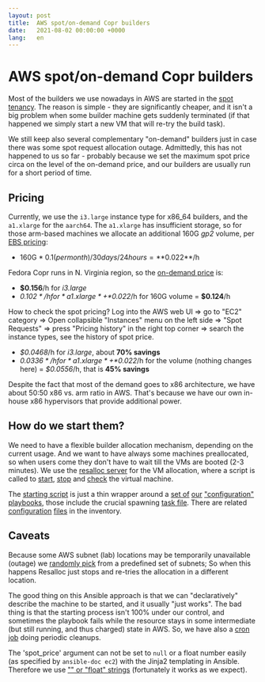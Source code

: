 ```yaml
---
layout: post
title:  AWS spot/on-demand Copr builders
date:   2021-08-02 00:00:00 +0000
lang:   en
---
```


AWS spot/on-demand Copr builders
================================

Most of the builders we use nowadays in AWS are started in the [spot
tenancy][spot].  The reason is simple - they are significantly cheaper, and it isn't a
big problem when some builder machine gets suddenly terminated (if that happened
we simply start a new VM that will re-try the build task).

We still keep also several complementary "on-demand" builders just in case there
was some spot request allocation outage.  Admittedly, this has not happened to us
so far - probably because we set the maximum spot price circa on the level of
the on-demand price, and our builders are usually run for a short period of time.


Pricing
-------

Currently, we use the `i3.large` instance type for x86\_64 builders, and
the `a1.xlarge` for the `aarch64`.  The `a1.xlarge` has insufficient storage, so
for those arm-based machines we allocate an additional 160G *gp2* volume, per [EBS
pricing][ebs-pricing]:

- 160G * $0.1 (per month) / 30 days / 24 hours = **$0.022**/h

Fedora Copr runs in N. Virginia region, so the [on-demand price][cost] is:

- **$0.156**/h for *i3.large*
- *$0.102*/h for *a1.xlarge* + *$0.022*/h for 160G volume = **$0.124**/h

How to check the spot pricing?  Log into the AWS web UI => go to "EC2" category
=> Open collapsible "Instances" menu on the left side => "Spot Requests" =>
press "Pricing history" in the right top corner => search the instance types,
see the history of spot price.

- *$0.0468*/h for *i3.large*, about **70% savings**
- *$0.0336*/h for *a1.xlarge* + *$0.022*/h for the volume (nothing changes
  here) = *$0.0556*/h, that is **45% savings**

Despite the fact that most of the demand goes to x86 architecture, we have about
50:50 x86 vs. arm ratio in AWS.  That's because we have our own in-house
x86 hypervisors that provide additional power.


How do we start them?
---------------------

We need to have a flexible builder allocation mechanism, depending on the
current usage.  And we want to have always some machines preallocated, so when
users come they don't have to wait till the VMs are booted (2-3 minutes).  We
use the [resalloc server][resalloc] for the VM allocation, where a script is
called to [start][start-script], [stop][stop-script] and [check][check-script]
the virtual machine.

The [starting script][start-script] is just a thin wrapper around a [set
of][playbook-1] [our][playbook-2] ["configuration"][playbook-3]
[playbooks][playbook-4], those include the crucial spawning [task
file][task-file].  There are related [configuration][config] [files][config-2]
in the inventory.


Caveats
-------

Because some AWS subnet (lab) locations may be temporarily unavailable (outage)
we [randomly pick][choosing-subnet] from a predefined set of subnets;  So when
this happens Resalloc just stops and re-tries the allocation in a different
location.

The good thing on this Ansible approach is that we can "declaratively" describe
the machine to be started, and it usually "just works".  The bad thing is that
the starting process isn't 100% under our control, and sometimes the playbook
fails while the resource stays in some intermediate (but still running, and thus
charged) state in AWS.  So, we have also a [cron job][cron] doing periodic
cleanups.

The 'spot\_price' argument can not be set to `null` or a float number easily (as
specified by `ansible-doc ec2`) with the Jinja2 templating in Ansible.
Therefore we use ["" or "float" strings][strings] (fortunately it works as we
expect).

[ebs-pricing]: https://aws.amazon.com/ebs/pricing/
[cost]: https://instances.vantage.sh/
[resalloc]: https://github.com/praiskup/resalloc/blob/main/config/pools.yaml
[start-script]: https://pagure.io/fedora-infra/ansible/blob/25dd4678194c08228ed96c977b402892c402343b//f/roles/copr/backend/templates/resalloc/vm-aws-new
[stop-script]: https://pagure.io/fedora-infra/ansible/blob/25dd4678194c08228ed96c977b402892c402343b//f/roles/copr/backend/templates/resalloc/vm-aws-delete
[check-script]: https://pagure.io/fedora-infra/ansible/blob/25dd4678194c08228ed96c977b402892c402343b//f/roles/copr/backend/templates/resalloc/vm-check
[playbook-1]: https://pagure.io/fedora-infra/ansible/blob/25dd4678194c08228ed96c977b402892c402343b//f/roles/copr/backend/files/provision/builderpb-aws-x86_64.yml
[playbook-2]: https://pagure.io/fedora-infra/ansible/blob/25dd4678194c08228ed96c977b402892c402343b//f/roles/copr/backend/files/provision/builderpb-aws-aarch64.yml
[playbook-3]: https://pagure.io/fedora-infra/ansible/blob/25dd4678194c08228ed96c977b402892c402343b//f/roles/copr/backend/files/provision/builderpb-aws-spot-x86_64.yml
[playbook-4]: https://pagure.io/fedora-infra/ansible/blob/25dd4678194c08228ed96c977b402892c402343b//f/roles/copr/backend/files/provision/builderpb-aws-spot-aarch64.yml
[task-file]: https://pagure.io/fedora-infra/ansible/blob/25dd4678194c08228ed96c977b402892c402343b//f/roles/copr/backend/files/provision/spinup_aws_task.yml
[config]: https://pagure.io/fedora-infra/ansible/blob/25dd4678194c08228ed96c977b402892c402343b/f/inventory/group_vars/copr_aws#_56-62
[config-2]: https://pagure.io/fedora-infra/ansible/blob/25dd4678194c08228ed96c977b402892c402343b/f/roles/copr/backend/templates/provision/aws_cloud_vars.yml
[choosing-subnet]: https://pagure.io/fedora-infra/ansible/blob/25dd4678194c08228ed96c977b402892c402343b/f/roles/copr/backend/files/provision/spinup_aws_task.yml#_6
[cron]: https://pagure.io/fedora-infra/ansible/blob/25dd4678194c08228ed96c977b402892c402343b/f/roles/copr/backend/files/cleanup-vms-aws-resalloc
[strings]: https://pagure.io/fedora-infra/ansible/blob/25dd4678194c08228ed96c977b402892c402343b/f/roles/copr/backend/files/provision/spinup_aws_task.yml#_28
[spot]: https://docs.aws.amazon.com/AWSEC2/latest/UserGuide/using-spot-instances.html
